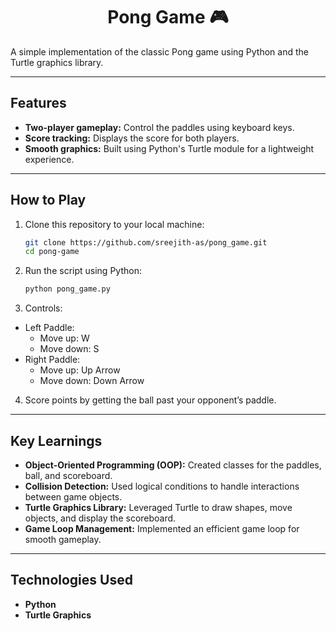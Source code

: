 <h1 align ="center">Pong Game 🎮</h1>

A simple implementation of the classic Pong game using Python and the Turtle graphics library.

---

## Features
- **Two-player gameplay:** Control the paddles using keyboard keys.
- **Score tracking:** Displays the score for both players.
- **Smooth graphics:** Built using Python's Turtle module for a lightweight experience.

---

## How to Play

1. Clone this repository to your local machine:
    ```bash
    git clone https://github.com/sreejith-as/pong_game.git  
    cd pong-game
    
2. Run the script using Python:
    ```bash
    python pong_game.py  

3. Controls:
- Left Paddle:
  - Move up: W
  - Move down: S
- Right Paddle:
  - Move up: Up Arrow
  - Move down: Down Arrow

4. Score points by getting the ball past your opponent’s paddle.

---

## Key Learnings

- **Object-Oriented Programming (OOP):** Created classes for the paddles, ball, and scoreboard.
- **Collision Detection:** Used logical conditions to handle interactions between game objects.
- **Turtle Graphics Library:** Leveraged Turtle to draw shapes, move objects, and display the scoreboard.
- **Game Loop Management:** Implemented an efficient game loop for smooth gameplay.

---

## Technologies Used
- **Python**
- **Turtle Graphics**
